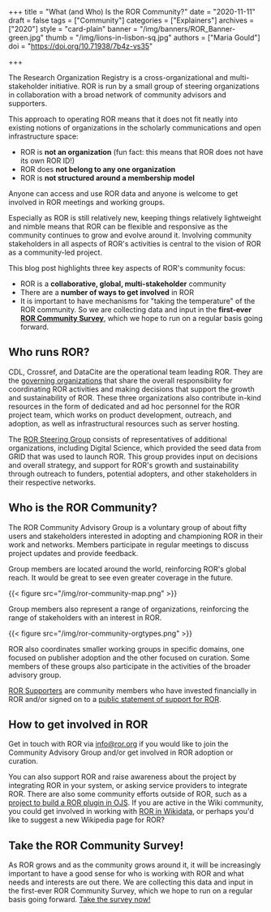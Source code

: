 +++
title = "What (and Who) Is the ROR Community?"
date = "2020-11-11"
draft = false
tags = ["Community"]
categories = ["Explainers"]
archives = ["2020"]
style = "card-plain"
banner = "/img/banners/ROR_Banner-green.jpg"
thumb = "/img/lions-in-lisbon-sq.jpg"
authors = ["Maria Gould"]
doi = "https://doi.org/10.71938/7b4z-vs35"

+++

The Research Organization Registry is a cross-organizational and multi-stakeholder initiative. ROR is run by a small group of steering organizations in collaboration with a broad network of community advisors and supporters.

This approach to operating ROR means that it does not fit neatly into existing notions of organizations in the scholarly communications and open infrastructure space:

- ROR is **not an organization** (fun fact: this means that ROR does not have its own ROR ID!)
- ROR does **not belong to any one organization**
- ROR is **not structured around a membership model**

Anyone can access and use ROR data and anyone is welcome to get involved in ROR meetings and working groups.

Especially as ROR is still relatively new, keeping things relatively lightweight and nimble means that ROR can be flexible and responsive as the community continues to grow and evolve around it. Involving community stakeholders in all aspects of ROR's activities is central to the vision of ROR as a community-led project.

This blog post highlights three key aspects of ROR's community focus:

- ROR is a **collaborative, global, multi-stakeholder** community
- There are a **number of ways to get involved** in ROR
- It is important to have mechanisms for "taking the temperature" of the ROR community. So we are collecting data and input in the **first-ever [ROR Community Survey](https://tinyurl.com/ror-survey-2020)**, which we hope to run on a regular basis going forward.

## Who runs ROR?

CDL, Crossref, and DataCite are the operational team leading ROR. They are the [governing organizations](https://ror.org/governance/) that share the overall responsibility for coordinating ROR activities and making decisions that support the growth and sustainability of ROR. These three organizations also contribute in-kind resources in the form of dedicated and ad hoc personnel for the ROR project team, which works on product development, outreach, and adoption, as well as infrastructural resources such as server hosting.

The [ROR Steering Group](https://ror.org/community/#steering-group) consists of representatives of additional organizations, including Digital Science, which provided the seed data from GRID that was used to launch ROR. This group provides input on decisions and overall strategy, and support for ROR's growth and sustainability through outreach to funders, potential adopters, and other stakeholders in their respective networks.

## Who is the ROR Community?

The ROR Community Advisory Group is a voluntary group of about fifty users and stakeholders interested in adopting and championing ROR in their work and networks. Members participate in regular meetings to discuss project updates and provide feedback.

Group members are located around the world, reinforcing ROR's global reach. It would be great to see even greater coverage in the future.

{{< figure src="/img/ror-community-map.png" >}}

Group members also represent a range of organizations, reinforcing the range of stakeholders with an interest in ROR.

{{< figure src="/img/ror-community-orgtypes.png" >}}

ROR also coordinates smaller working groups in specific domains, one focused on publisher adoption and the other focused on curation. Some members of these groups also participate in the activities of the broader advisory group.

[ROR Supporters](https://ror.org/supporters/) are community members who have invested financially in ROR and/or signed on to a [public statement of support for ROR](https://ror.org/supporters/#ror-signatories).

## How to get involved in ROR

Get in touch with ROR via <info@ror.org> if you would like to join the Community Advisory Group and/or get involved in ROR adoption or curation.

You can also support ROR and raise awareness about the project by integrating ROR in your system, or asking service providers to integrate ROR. There are also some community efforts outside of ROR, such as a [project to build a ROR plugin in OJS](https://github.com/pkp/pkp-lib/issues/5912). If you are active in the Wiki community, you could get involved in working with [ROR in Wikidata](https://www.wikidata.org/wiki/Property:P6782), or perhaps you'd like to suggest a new Wikipedia page for ROR?

## Take the ROR Community Survey!

As ROR grows and as the community grows around it, it will be increasingly important to have a good sense for who is working with ROR and what needs and interests are out there. We are collecting this data and input in the first-ever ROR Community Survey, which we hope to run on a regular basis going forward. [Take the survey now!](https://tinyurl.com/ror-survey-2020)
